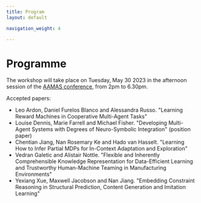 ```yaml
---
title: Program
layout: default

navigation_weight: 4

---
```


# Programme

The workshop will take place on Tuesday, May 30 2023 in the afternoon session of the [AAMAS conference](https://aamas2023.soton.ac.uk/program/detailed-program/), from 2pm to 6.30pm. 

Accepted papers:

- Leo Ardon, Daniel Furelos Blanco and Alessandra Russo. "Learning Reward Machines in Cooperative Multi-Agent Tasks"
- Louise Dennis, Marie Farrell and Michael Fisher. "Developing Multi-Agent Systems with Degrees of Neuro-Symbolic Integration" (position paper)
- Chentian Jiang, Nan Rosemary Ke and Hado van Hasselt. "Learning How to Infer Partial MDPs for In-Context Adaptation and Exploration"
- Vedran Galetic and Alistair Nottle. "Flexible and Inherently Comprehensible Knowledge Representation for Data-Efficient Learning and Trustworthy Human-Machine Teaming in Manufacturing Environments"
- Yexiang Xue, Maxwell Jacobson and Nan Jiang. "Embedding Constraint Reasoning in Structural Prediction, Content Generation and Imitation Learning"
